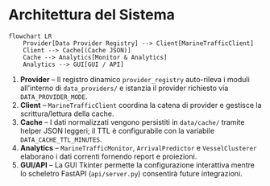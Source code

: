 # Architettura del Sistema

```mermaid
flowchart LR
    Provider[Data Provider Registry] --> Client[MarineTrafficClient]
    Client --> Cache[(Cache JSON)]
    Cache --> Analytics[Monitor & Analytics]
    Analytics --> GUI[GUI / API]
```

1. **Provider** – Il registro dinamico `provider_registry` auto-rileva i moduli
   all'interno di `data_providers/` e istanzia il provider richiesto via
   `DATA_PROVIDER_MODE`.
2. **Client** – `MarineTrafficClient` coordina la catena di provider e gestisce
   la scrittura/lettura della cache.
3. **Cache** – I dati normalizzati vengono persistiti in `data/cache/` tramite
   helper JSON leggeri; il TTL è configurabile con la variabile
   `DATA_CACHE_TTL_MINUTES`.
4. **Analytics** – `MarineTrafficMonitor`, `ArrivalPredictor` e
   `VesselClusterer` elaborano i dati correnti fornendo report e proiezioni.
5. **GUI/API** – La GUI Tkinter permette la configurazione interattiva mentre lo
   scheletro FastAPI (`api/server.py`) consentirà future integrazioni.
